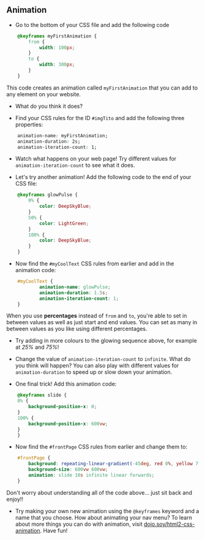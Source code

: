 ## Animation

+ Go to the bottom of your CSS file and add the following code

```css
    @keyframes myFirstAnimation {
        from {
            width: 100px;
        }
        to {
            width: 300px;
        }
    }
```

This code creates an animation called `myFirstAnimation` that you can add to any element on your website. 

+ What do you think it does?

+ Find your CSS rules for the ID `#imgTito` and add the following three properties:

```css
    animation-name: myFirstAnimation;
    animation-duration: 2s;
    animation-iteration-count: 1;
```

+ Watch what happens on your web page! Try different values for `animation-iteration-count` to see what it does.

+ Let's try another animation! Add the following code to the end of your CSS file:

```css
    @keyframes glowPulse {
        0% {
            color: DeepSkyBlue;
        }
        50% {
            color: LightGreen;
        }
        100% {
            color: DeepSkyBlue;
        }
    }
```
   
+ Now find the `#myCoolText` CSS rules from earlier and add in the animation code:

```css
    #myCoolText {
            animation-name: glowPulse;
            animation-duration: 1.5s;
            animation-iteration-count: 1;
    }
```

When you use **percentages** instead of `from` and `to`, you're able to set in between values as well as just start and end values. You can set as many in between values as you like using different percentages. 

+ Try adding in more colours to the glowing sequence above, for example at _25%_ and _75%_!

+ Change the value of `animation-iteration-count` to `infinite`. What do you think will happen? You can also play with different values for `animation-duration` to speed up or slow down your animation.

+ One final trick! Add this animation code:

```css
    @keyframes slide {
    0% {
        background-position-x: 0;
    }
    100% {
        background-position-x: 600vw;
    }
    }
```

+ Now find the `#frontPage` CSS rules from earlier and change them to:

```css
    #frontPage {
        background: repeating-linear-gradient(-45deg, red 0%, yellow 7.14%, lime 14.28%, cyan 21.42%, cyan 28.56%, blue 35.7%, magenta 42.84%, red 50%);
        background-size: 600vw 600vw;
        animation: slide 10s infinite linear forwards;
    }
```

Don't worry about understanding all of the code above... just sit back and enjoy!!

+ Try making your own new animation using the `@keyframes` keyword and a name that you choose. How about animating your nav menu? To learn about more things you can do with animation, visit [dojo.soy/html2-css-animation](http://dojo.soy/html2-css-animation). Have fun!

